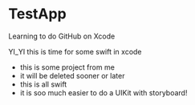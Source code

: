 # TestApp
Learning to do GitHub on Xcode

YI_YI this is time for some swift in xcode

* this is some project from me
* it will be deleted sooner or later
* this is all swift
* it is soo much easier to do a UIKit with storyboard!
